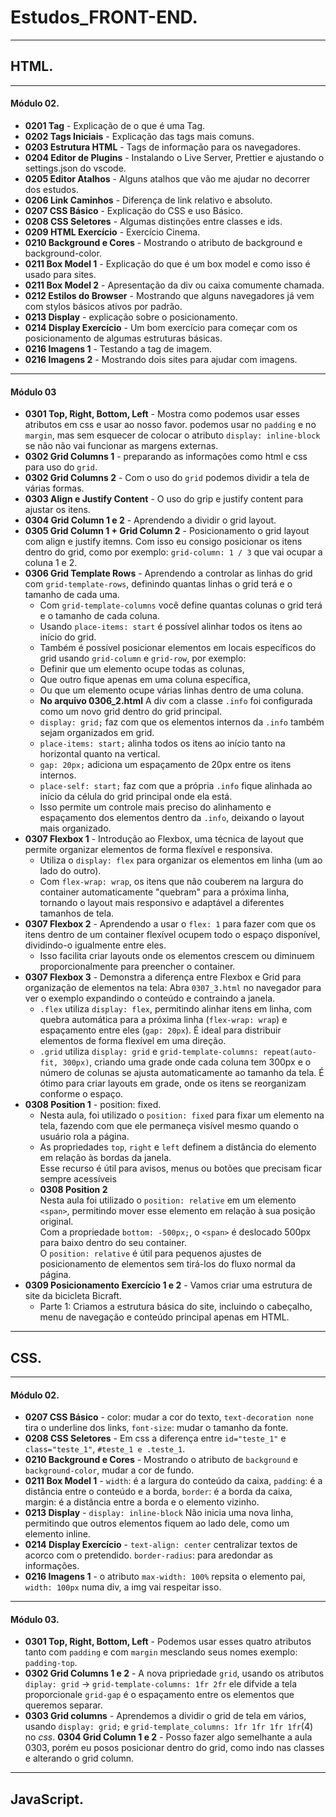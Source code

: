 # __Estudos_FRONT-END__.
---
## __HTML__.
---
#### __Módulo 02__.
- __0201 Tag__ - Explicação de o que é uma Tag.
- __0202 Tags Iniciais__ - Explicação das tags mais comuns.
- __0203 Estrutura HTML__ - Tags de informação para os navegadores.
- __0204 Editor de Plugins__ - Instalando o Live Server, Prettier e ajustando o settings.json do vscode.
- __0205 Editor Atalhos__ - Alguns atalhos que vão me ajudar no decorrer dos estudos.
- __0206 Link Caminhos__ - Diferença de link relativo e absoluto.
- __0207 CSS Básico__ - Explicação do CSS e uso Básico.
- __0208 CSS Seletores__ - Algumas distinções entre classes e ids.
- __0209 HTML Exercício__ - Exercício Cinema.
- __0210 Background e Cores__ - Mostrando o atributo de background e background-color.
- __0211 Box Model 1__ - Explicação do que é um box model e como isso é usado para sites.
- __0211 Box Model 2__ - Apresentação da div ou caixa comumente chamada.
- __0212 Estilos do Browser__ - Mostrando que alguns navegadores já vem com stylos básicos ativos por padrão.
- __0213 Display__ - explicação sobre o posicionamento.
- __0214 Display Exercício__ - Um bom exercício para começar com os posicionamento de algumas estruturas básicas.
- __0216 Imagens 1__ - Testando a tag de imagem.
- __0216 Imagens 2__ - Mostrando dois sites para ajudar com imagens.
---
#### __Módulo 03__
- __0301 Top, Right, Bottom, Left__ - Mostra como podemos usar esses atributos em css e usar ao nosso favor. podemos usar no `padding` e no `margin`, mas sem esquecer de colocar o atributo `display: inline-block` se não não vai funcionar as margens externas.
- __0302 Grid Columns 1__ - preparando as informações como html e css para uso do `grid`.
- __0302 Grid Columns 2__ - Com o uso do `grid` podemos dividir a tela de várias formas.
- __0303 Align e Justify Content__ - O uso do grip e justify content para ajustar os itens.
- __0304 Grid Column 1 e 2__ - Aprendendo a dividir o grid layout.
- __0305 Grid Column 1 + Grid Column 2__ - Posicionamento o grid layout com align e justify itemns. Com isso eu consigo posicionar os itens dentro do grid, como por exemplo: `grid-column: 1 / 3` que vai ocupar a coluna 1 e 2.
- __0306 Grid Template Rows__ - Aprendendo a controlar as linhas do grid com `grid-template-rows`, definindo quantas linhas o grid terá e o tamanho de cada uma.  
  - Com `grid-template-columns` você define quantas colunas o grid terá e o tamanho de cada coluna.  
  - Usando `place-items: start` é possível alinhar todos os itens ao início do grid.  
  - Também é possível posicionar elementos em locais específicos do grid usando `grid-column` e `grid-row`, por exemplo:  
  - Definir que um elemento ocupe todas as colunas,
  - Que outro fique apenas em uma coluna específica,
  - Ou que um elemento ocupe várias linhas dentro de uma coluna.
  - __No arquivo 0306_2.html__ A div com a classe `.info` foi configurada como um novo grid dentro do grid principal.  
  - `display: grid;` faz com que os elementos internos da `.info` também sejam organizados em grid.
  - `place-items: start;` alinha todos os itens ao início tanto na horizontal quanto na vertical.
  - `gap: 20px;` adiciona um espaçamento de 20px entre os itens internos.
  - `place-self: start;` faz com que a própria `.info` fique alinhada ao início da célula do grid principal onde ela está.
  - Isso permite um controle mais preciso do alinhamento e espaçamento dos elementos dentro da `.info`, deixando o layout mais organizado.
- __0307 Flexbox 1__ - Introdução ao Flexbox, uma técnica de layout que permite organizar elementos de forma flexível e responsiva.
  - Utiliza o `display: flex` para organizar os elementos em linha (um ao lado do outro).  
  - Com `flex-wrap: wrap`, os itens que não couberem na largura do container automaticamente "quebram" para a próxima linha, tornando o layout mais responsivo e adaptável a diferentes tamanhos de tela.
- __0307 Flexbox 2__ - Aprendendo a usar o `flex: 1` para fazer com que os itens dentro de um container flexível ocupem todo o espaço disponível, dividindo-o igualmente entre eles.
  - Isso facilita criar layouts onde os elementos crescem ou diminuem proporcionalmente para preencher o container.
- __0307 Flexbox 3__ - Demonstra a diferença entre Flexbox e Grid para organização de elementos na tela: Abra `0307_3.html` no navegador para ver o exemplo expandindo o conteúdo e contraindo a janela.
  - `.flex` utiliza `display: flex`, permitindo alinhar itens em linha, com quebra automática para a próxima linha (`flex-wrap: wrap`) e espaçamento entre eles (`gap: 20px`). É ideal para distribuir elementos de forma flexível em uma direção.
  - `.grid` utiliza `display: grid` e `grid-template-columns: repeat(auto-fit, 300px)`, criando uma grade onde cada coluna tem 300px e o número de colunas se ajusta automaticamente ao tamanho da tela. É ótimo para criar layouts em grade, onde os itens se reorganizam conforme o espaço.
- __0308 Position 1__ - position: fixed. 
  - Nesta aula, foi utilizado o `position: fixed` para fixar um elemento na tela, fazendo com que ele permaneça visível mesmo quando o usuário rola a página.  
  - As propriedades `top`, `right` e `left` definem a distância do elemento em relação às bordas da janela.  
  Esse recurso é útil para avisos, menus ou botões que precisam ficar sempre acessíveis
  - __0308 Position 2__  
  Nesta aula foi utilizado o `position: relative` em um elemento `<span>`, permitindo mover esse elemento em relação à sua posição original.  
  Com a propriedade `bottom: -500px;`, o `<span>` é deslocado 500px para baixo dentro do seu container.  
  O `position: relative` é útil para pequenos ajustes de posicionamento de elementos sem tirá-los do fluxo normal da página.
- __0309 Posicionamento Exercício 1 e 2__ - Vamos criar uma estrutura de site da bicicleta Bicraft.
  - Parte 1: Criamos a estrutura básica do site, incluindo o cabeçalho, menu de navegação e conteúdo principal apenas em HTML.
---
## CSS. 
---
#### __Módulo 02__.
- __0207 CSS Básico__ - color: mudar a cor do texto, `text-decoration none` tira o underline dos links, `font-size`: mudar o tamanho da fonte.
- __0208 CSS Seletores__ - Em css a diferença entre `id="teste_1"` e `class="teste_1"`, `#teste_1 e .teste_1`.
- __0210 Background e Cores__ - Mostrando o atributo de `background` e `background-color`, mudar a cor de fundo.
- __0211 Box Model 1__ - `width`: é a largura do conteúdo da caixa, `padding`: é a distância entre o conteúdo e a borda, `border`: é a borda da caixa, margin: é a distância entre a borda e o elemento vizinho.
- __0213 Display__ - `display: inline-block` Não inicia uma nova linha, permitindo que outros elementos fiquem ao lado dele, como um elemento inline.
- __0214 Display Exercício__ - `text-align: center` centralizar textos de acorco com o pretendido. `border-radius`: para aredondar as informações.
- __0216 Imagens 1__ - o atributo `max-width: 100%` repsita o elemento pai, `width: 100px` numa div, a img vai respeitar isso.
---
#### __Módulo 03__.
- __0301 Top, Right, Bottom, Left__ - Podemos usar esses quatro atributos tanto com `padding` e com `margin` mesclando seus nomes exemplo: `padding-top`.
- __0302 Grid Columns 1 e 2__ - A nova pripriedade `grid`, usando os atributos `diplay: grid` -> `grid-template-columns: 1fr 2fr` ele difvide a tela proporcionale `grid-gap` é o espaçamento entre os elementos que queremos separar.
- __0303 Grid columns__ - Aprendemos a dividir o grid de tela em vários, usando `display: grid;` e `grid-template_columns: 1fr 1fr 1fr 1fr`(4) no *css*. 
 __0304 Grid Column 1 e 2__ - Posso fazer algo semelhante a aula 0303, porém eu posos posicionar dentro do grid, como indo nas classes e alterando o grid column.
---
## JavaScript.
